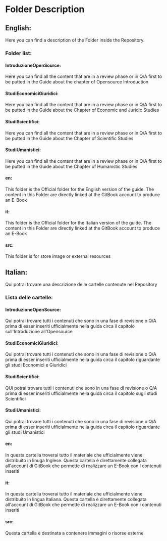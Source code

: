 # Folder Description
## English:
Here you can find a description of the Folder inside the Repository.

### Folder list: 
#### IntroduzioneOpenSource: 
Here you can find all the content that are in a review phase or in Q/A first to be putted in the Guide about the chapter of Opensource Introduction

#### StudiEconomiciGiuridici:
Here you can find all the content that are in a review phase or in Q/A first to be putted in the Guide about the Chapter of Economic and Juridic Studies

#### StudiScientifici:
Here you can find all the content that are in a review phase or in Q/A first to be putted in the Guide about the Chapter of Scientific Studies

#### StudiUmanistici:
Here you can find all the content that are in a review phase or in Q/A first to be putted in the Guide about the Chapter of Humanistic Studies

#### en:
This folder is the Official folder for the English version of the guide. The content in this Folder are directly linked at the GitBook account to produce an E-Book

#### it:
This folder is the Official folder for the Italian version of the guide. The content in this Folder are directly linked at the GitBook account to produce an E-Book

#### src:
This folder is for store image or external resources

## Italian:
Qui potrai trovare una descrizione delle cartelle contenute nel Repository

### Lista delle cartelle:
#### IntroduzioneOpenSource:
Qui potrai trovare tutti i contenuti che sono in una fase di revisione o Q/A prima di esser inseriti ufficialmente nella guida circa il capitolo sull'Introduzione all'Opensource

#### StudiEconomiciGiuridici:
Qui potrai trovare tutti i contenuti che sono in una fase di revisione o Q/A prima di esser inseriti ufficialmente nella guida circa il capitolo riguardante gli studi Economici e Giuridici

#### StudiScientifici:
QUi potrai trovare tutti i contenuti che sono in una fase di revisione o Q/A prima di esser inseriti ufficialmente nella guida circa il capitolo sugli studi Scientifici

#### StudiUmanistici:
Qui potrai trovare tutti i contenuti che sono in una fase di revisione o Q/A prima di esser inseriti ufficialmente nella guida circa il capitolo riguardante gli studi Umanistici

#### en:
In questa cartella troverai tutto il materiale che ufficialmente viene distribuito in linuga Inglese. Questa cartella è direttamente collegata all'account di GitBook che permette di realizzare un E-Book con i contenuti inseriti

#### it:
In questa cartella troverai tutto il materiale che ufficialmente viene distribuito in lingua Italiana. Questa cartella è direttamente collegata all'account di GitBook che permette di realizzare un E-Book con i contenuti inseriti

#### src:
Questa cartella è destinata a contenere immagini o risorse esterne
